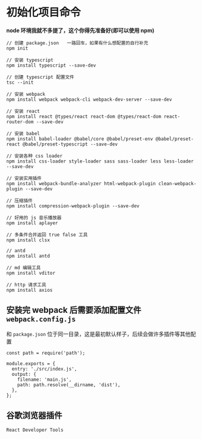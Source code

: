 # 初始化项目命令

**node 环境我就不多提了，这个你得先准备好(即可以使用 npm)**

```
// 创建 package.json   一路回车，如果有什么想配置的自行补充
npm init

// 安装 typescript
npm install typescript --save-dev

// 创建 typescript 配置文件
tsc --init

// 安装 webpack
npm install webpack webpack-cli webpack-dev-server --save-dev

// 安装 react
npm install react @types/react react-dom @types/react-dom react-router-dom --save-dev

// 安装 babel
npm install babel-loader @babel/core @babel/preset-env @babel/preset-react @babel/preset-typescript --save-dev

// 安装各种 css loader
npm install css-loader style-loader sass sass-loader less less-loader --save-dev

// 安装实用插件
npm install webpack-bundle-analyzer html-webpack-plugin clean-webpack-plugin --save-dev

// 压缩插件
npm install compression-webpack-plugin --save-dev

// 好用的 js 音乐播放器
npm install aplayer

// 多条件合并返回 true false 工具
npm install clsx

// antd
npm install antd

// md 编辑工具
npm install vditor

// http 请求工具
npm install axios

```

## 安装完 webpack 后需要添加配置文件 ``webpack.config.js``

和 ``package.json`` 位于同一目录，这是最初默认样子，后续会做许多插件等其他配置

```
const path = require('path');

module.exports = {
  entry: './src/index.js',
  output: {
    filename: 'main.js',
    path: path.resolve(__dirname, 'dist'),
  },
};
```

## 谷歌浏览器插件

``React Developer Tools``
